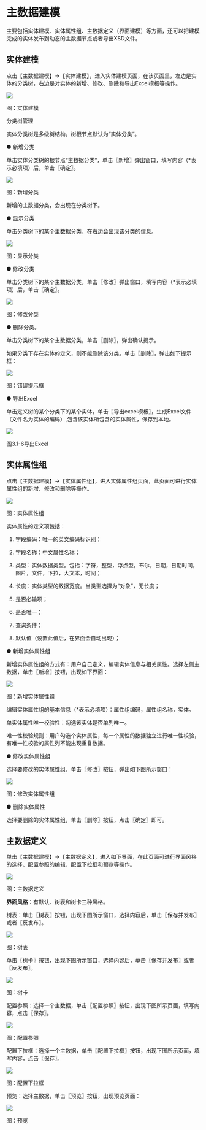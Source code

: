 # 主数据建模

主要包括实体建模、实体属性组、主数据定义（界面建模）等方面，还可以把建模完成的实体发布到动态的主数据节点或者导出XSD文件。

## 实体建模

点击【主数据建模】→【实体建模】，进入实体建模页面，在该页面里，左边是实体的分类树，右边是对实体的新增、修改、删除和导出Excel模板等操作。

![](/articles/cloudmdm/3-/images/image6.png)

图：实体建模

分类树管理

实体分类树是多级树结构。树根节点默认为“实体分类”。

● 新增分类

单击实体分类树的根节点“主数据分类”，单击〖新增〗弹出窗口，填写内容（*表示必填项）后，单击〖确定〗。

![](/articles/cloudmdm/3-/images/image7.png)

图：新增分类

新增的主数据分类，会出现在分类树下。

● 显示分类

单击分类树下的某个主数据分类，在右边会出现该分类的信息。

![](/articles/cloudmdm/3-/images/image8.png)

图：显示分类

● 修改分类

单击分类树下的某个主数据分类，单击〖修改〗弹出窗口，填写内容（*表示必填项）后，单击〖确定〗。

![](/articles/cloudmdm/3-/images/image9.png)

图：修改分类

● 删除分类。

单击分类树下的某个主数据分类，单击〖删除〗，弹出确认提示。

如果分类下存在实体的定义，则不能删除该分类。单击〖删除〗，弹出如下提示框：

![](/articles/cloudmdm/3-/images/image10.png)

图：错误提示框

● 导出Excel

单击定义树的某个分类下的某个实体，单击〖导出excel模板〗，生成Excel文件（文件名为实体的编码）,包含该实体所包含的实体属性，保存到本地。

![](/articles/cloudmdm/3-/images/image11.png)

图3.1-6导出Excel

## 实体属性组

点击【主数据建模】→【实体属性组】，进入实体属性组页面，此页面可进行实体属性组的新增、修改和删除等操作。

![](/articles/cloudmdm/3-/images/image12.png)

图：实体属性组

实体属性的定义项包括：

1. 字段编码：唯一的英文编码标识别；

2. 字段名称：中文属性名称；

3. 类型：实体数据类型。包括：字符，整型，浮点型，布尔，日期，日期时间，图片，文件，下拉，大文本，时间；

4. 长度：实体类型的数据宽度。当类型选择为“对象”，无长度；

5. 是否必输项；

6. 是否唯一；

7. 查询条件；

8. 默认值（设置此值后，在界面会自动出现）；

● 新增实体属性组

新增实体属性组的方式有：用户自己定义，编辑实体信息与相关属性。选择左侧主数据，单击〖新增〗按钮，出现如下界面：

![](/articles/cloudmdm/3-/images/image13.png)

图：新增实体属性组

编辑实体属性组的基本信息（*表示必填项）：属性组编码，属性组名称，实体。

单实体属性唯一校验性：勾选该实体是否单列唯一。

唯一性校验规则：用户勾选个实体属性，每一个属性的数据独立进行唯一性校验，有唯一性校验的属性列不能出现重复数据。

● 修改实体属性组

选择要修改的实体属性组，单击〖修改〗按钮，弹出如下图所示窗口：

![](/articles/cloudmdm/3-/images/image14.png)

图：修改实体属性组

● 删除实体属性

选择要删除的实体属性组，单击〖删除〗按钮，点击〖确定〗即可。

## 主数据定义

单击【主数据建模】→【主数据定义】，进入如下界面，在此页面可进行界面风格的选择、配置参照的编辑、配置下拉框和预览等操作。

![](/articles/cloudmdm/3-/images/image15.png)

图：主数据定义

**界面风格**：有默认、树表和树卡三种风格。

树表：单击〖树表〗按钮，出现下图所示窗口，选择内容后，单击〖保存并发布〗或者〖反发布〗。

![](/articles/cloudmdm/3-/images/image16.png)

图：树表

单击〖树卡〗按钮，出现下图所示窗口，选择内容后，单击〖保存并发布〗或者〖反发布〗。

![](/articles/cloudmdm/3-/images/image17.png)

图：树卡

配置参照：选择一个主数据，单击〖配置参照〗按钮，出现下图所示页面，填写内容，点击〖保存〗。

![](/articles/cloudmdm/3-/images/image18.png)

图：配置参照

配置下拉框：选择一个主数据，单击〖配置下拉框〗按钮，出现下图所示页面，填写内容，点击〖保存〗。

![](/articles/cloudmdm/3-/images/image19.png)

图：配置下拉框

预览：选择主数据，单击〖预览〗按钮，出现预览页面：

![](/articles/cloudmdm/3-/images/image20.png)

图：预览
